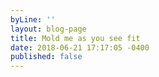 ```yaml
---
byLine: ''
layout: blog-page
title: Mold me as you see fit
date: 2018-06-21 17:17:05 -0400
published: false
---
```

